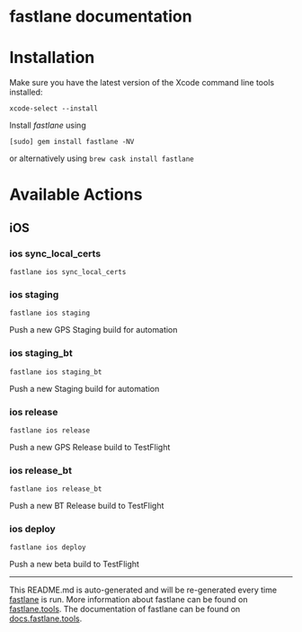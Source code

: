 fastlane documentation
================
# Installation

Make sure you have the latest version of the Xcode command line tools installed:

```
xcode-select --install
```

Install _fastlane_ using
```
[sudo] gem install fastlane -NV
```
or alternatively using `brew cask install fastlane`

# Available Actions
## iOS
### ios sync_local_certs
```
fastlane ios sync_local_certs
```

### ios staging
```
fastlane ios staging
```
Push a new GPS Staging build for automation
### ios staging_bt
```
fastlane ios staging_bt
```
Push a new  Staging build for automation
### ios release
```
fastlane ios release
```
Push a new GPS Release build to TestFlight
### ios release_bt
```
fastlane ios release_bt
```
Push a new BT Release build to TestFlight
### ios deploy
```
fastlane ios deploy
```
Push a new beta build to TestFlight

----

This README.md is auto-generated and will be re-generated every time [fastlane](https://fastlane.tools) is run.
More information about fastlane can be found on [fastlane.tools](https://fastlane.tools).
The documentation of fastlane can be found on [docs.fastlane.tools](https://docs.fastlane.tools).

